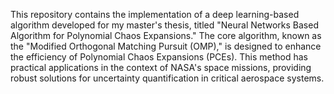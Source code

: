 This repository contains the implementation of a deep learning-based algorithm developed for my master's thesis, titled "Neural Networks Based Algorithm for Polynomial Chaos Expansions." The core algorithm, known as the "Modified Orthogonal Matching Pursuit (OMP)," is designed to enhance the efficiency of Polynomial Chaos Expansions (PCEs). This method has practical applications in the context of NASA's space missions, providing robust solutions for uncertainty quantification in critical aerospace systems.

